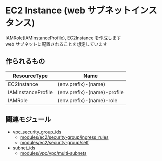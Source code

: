 # EC2 Instance (web サブネットインスタンス)

IAMRole(IAMInstanceProfile), EC2Instance を作成します  
web サブネットに配置されることを想定しています


## 作られるもの

| ResourceType        | Name                         |
|----                 |----                          |
| EC2Instance         | (env.prefix)-(name)          | 
| IAMInstanceProfile  | (env.prefix)-(name)-profile  |
| IAMRole             | (env.prefix)-(name)-role     |


## 関連モジュール

- vpc_security_group_ids
  - [modules/ec2/security-group/ingress_rules](../security-group/ingress_rules)
  - [modules/ec2/security-group/self](../security-group/self)
- subnet_ids
  - [modules/vpc/vpc/multi-subnets](../../vpc/vpc/multi-subnets)
